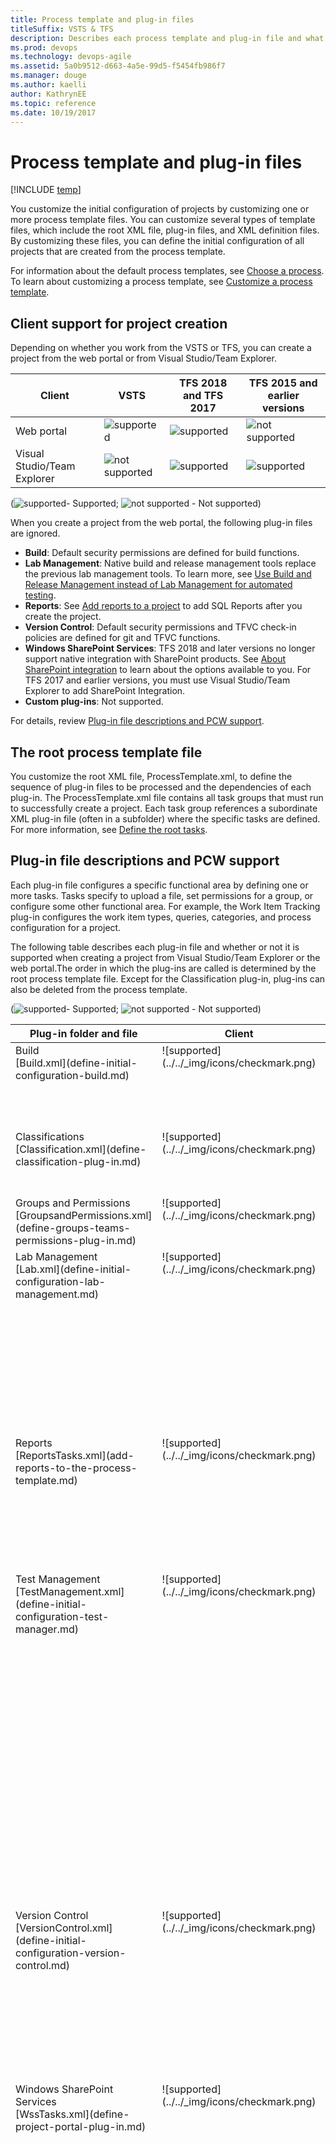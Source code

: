 ```yaml
---
title: Process template and plug-in files 
titleSuffix: VSTS & TFS
description: Describes each process template and plug-in file and what is supported when you create a project via Visual Studio or the web portal  
ms.prod: devops
ms.technology: devops-agile 
ms.assetid: 5a0b9512-d663-4a5e-99d5-f5454fb986f7
ms.manager: douge
ms.author: kaelliauthor: KathrynEE
ms.topic: reference
ms.date: 10/19/2017
---
```



# Process template and plug-in files

[!INCLUDE [temp](../../_shared/customization-phase-0-and-1-plus-version-header.md)]

You customize the initial configuration of projects by customizing one or more process template files. You can customize several types of template files, which include the root XML file, plug-in files, and XML definition files. By customizing these files, you can define the initial configuration of all projects that are created from the process template.  
  
For information about the default process templates, see [Choose a process](../../boards/work-items/guidance/choose-process.md). To learn about customizing a process template, see [Customize a process template](customize-process.md).  
   

<a name="client-support"></a> 
## Client support for project creation

Depending on whether you work from the VSTS or TFS, you can create a project from the web portal or from Visual Studio/Team Explorer.

| Client | VSTS | TFS 2018 and TFS 2017 |  TFS 2015 and earlier versions |  
|--------|---------------|-----------------|-----------------|  
|Web portal | ![supported](../../_img/icons/checkmark.png)| ![supported](../../_img/icons/checkmark.png) | ![not supported](../../_img/icons/delete_icon.png)  |
|Visual Studio/Team Explorer | ![not supported](../../_img/icons/delete_icon.png) | ![supported](../../_img/icons/checkmark.png) |![supported](../../_img/icons/checkmark.png)|  

(![supported](../../_img/icons/checkmark.png)- Supported; ![not supported](../../_img/icons/delete_icon.png) - Not supported)  

When you create a project from the web portal, the following plug-in files are ignored. 

- **Build**: Default security permissions are defined for build functions.
- **Lab Management**: Native build and release management tools replace the previous lab management tools. To learn more, see  [Use Build and Release Management instead of Lab Management for automated testing](../../test/lab-management/use-build-or-rm-instead-of-lab-management.md). 
- **Reports**: See [Add reports to a project](../../report/admin/add-reports-to-a-team-project.md) to add SQL Reports after you create the project. 
- **Version Control**: Default security permissions and TFVC check-in policies are defined for git and TFVC functions.
- **Windows SharePoint Services**: TFS 2018 and later versions no longer support native integration with SharePoint products. See [About SharePoint integration](../../report/sharepoint-dashboards/about-sharepoint-integration.md) to learn about the options available to you. For TFS 2017 and earlier versions, you must use Visual Studio/Team Explorer to add SharePoint Integration. 
- **Custom plug-ins**: Not supported.

For details, review [Plug-in file descriptions and PCW support](#PlugInFiles).


<!---
> [!NOTE]    
>For VSTS, even if you initiate creating a project from Visual Studio/Team Explorer, you'll be taken to the web portal to complete the operation. For TFS 2017.3 and later versions, you'll be redirected to the web portal to create a project. 
--> 
  
<a name="Root"></a> 
##  The root process template file  
 You customize the root XML file, ProcessTemplate.xml, to define the sequence of plug-in files to be processed and the dependencies of each plug-in. The ProcessTemplate.xml file contains all task groups that must run to successfully create a project. Each task group references a subordinate XML plug-in file (often in a subfolder) where the specific tasks are defined. For more information, see [Define the root tasks](define-root-tasks-process-template-plug-in.md).  
   
 
<a name="PlugInFiles"></a> 
## Plug-in file descriptions and PCW support   

Each plug-in file configures a specific functional area by defining one or more tasks. Tasks specify to upload a file, set permissions for a group, or configure some other functional area. For example, the Work Item Tracking plug-in configures the work item types, queries, categories, and process configuration for a project. 

The following table describes each plug-in file and whether or not it is supported when creating a project from Visual Studio/Team Explorer or the web portal.The order in which the plug-ins are called is determined by the root process template file. Except for the Classification plug-in, plug-ins can also be deleted from the process template.  
 
(![supported](../../_img/icons/checkmark.png)- Supported; ![not supported](../../_img/icons/delete_icon.png) - Not supported)

<!---
> [!IMPORTANT]  
> Starting with TFS 2018 and later versions, you will only be able to create a project creation from the web portal. No custom plug-ins are supported.  
--> 

<table>

<tr valign="bottom">
<th width="20%">Plug-in folder and file</th>
<th width="10%">Client</th>
<th width="10%">Web portal</th>
<th width="60%">Description</th>
</tr>

<tbody valign="top">

 
<tr>
<td>Build<br/>
      [Build.xml](define-initial-configuration-build.md)</td>
<td>![supported](../../_img/icons/checkmark.png)</td>
<td>![not supported](../../_img/icons/delete_icon.png)</td>
<td>Defines the initial security permissions used by Team Foundation Build and uploads build template files.
<blockquote>
For VSTS and TFS 2017.3 and later versions, this plug-in is ignored and only default permissions are defined. 
</blockquote></td>
</tr>


<tr>
<td>Classifications <br/>
      [Classification.xml](define-classification-plug-in.md)</td>
<td>![supported](../../_img/icons/checkmark.png)</td>
<td>![supported](../../_img/icons/checkmark.png)</td>
<td>Configures the initial area and iteration or sprint paths. Also uploads the [Microsoft Project Mapping (FileMapping.xml) file](../xml/map-microsoft-project-fields-to-tf-fields.md) that defines how work tracking fields map to Office Project fields.</td>
</tr>

 
<tr>
<td>Groups and Permissions<br/>
      [GroupsandPermissions.xml](define-groups-teams-permissions-plug-in.md)</td>
<td>![supported](../../_img/icons/checkmark.png)</td>
<td>![supported](../../_img/icons/checkmark.png)</td>
<td>Defines the initial security groups, teams, team members, and their permissions.</td>
</tr>


<tr>
<td>Lab Management<br/>
      [Lab.xml](define-initial-configuration-lab-management.md)</td>
<td>![supported](../../_img/icons/checkmark.png)</td>
<td>![not supported](../../_img/icons/delete_icon.png)</td>
<td>Defines the initial security permissions that are assigned to identities for Visual Studio Lab Management. 

<blockquote>
 For VSTS and TFS 2017.3 and later versions, this plug-in is ignored and only default permissions are defined. Going forward, native build and release management tools replace the previous lab management tools. To learn more, see [Use Build and Release Management instead of Lab Management for automated testing](https://docs.microsoft.com/visualstudio/test/lab-management/use-build-or-rm-instead-of-lab-management).
</blockquote>

</td>
</tr>
 


<tr>
<td>Reports<br/>
      [ReportsTasks.xml](add-reports-to-the-process-template.md)</td>
<td>![supported](../../_img/icons/checkmark.png)</td>
<td>![not supported](../../_img/icons/delete_icon.png)</td>
<td>Creates the Report Manager site for the project and uploads the Reporting Services reports. Only supported for on-premises TFS. 
<blockquote>
 For TFS 2017.3 and later versions, you can only create projects through the web portal which ignores this plug-in. To add reports after creating a project, see [Add reports to a project](../../report/admin/add-reports-to-a-team-project.md).
</blockquote>
</td>
</tr>


<tr>
<td>
<a name="XMLFiles"></a> 
Test Management<br/>
      [TestManagement.xml](define-initial-configuration-test-manager.md)</td>
<td>![supported](../../_img/icons/checkmark.png)</td>
<td>![supported](../../_img/icons/checkmark.png)</td>
<td>Defines the initial test variables, configurations, settings, and resolution states of a project. This plug-in also uploads the information contained in the following files: 
<ul>
<li>**localrun.testsettings**: Defines the default test settings for a local test run.</li>
<li>**testconfiguration**: Configures the default test configurations (hardware and software) that are defined for a project. After the project is created, you can delete these configurations and create other configurations.</li>
<li>**testresolutionstate**: Defines the test resolution states that are used by Test Runner, Microsoft Test Manager, and the web portal **Test** pages. You can't change these states after the project is created. To change the resolution states after you've created a project for an on-premises TFS, see [Customize and manage the test experience](../witadmin/tcm-customize-manage-test-experience.md).</li>
<li>**testsettings**: Specifies the initial test settings files. Only one file is specified, localrun.testsettings.</li> 
<li>**testvariable**: Defines the initial test variables. After the project is created, you can modify these variables and create other variables.</li> 
</ul>


</td>
</tr>


<tr>
<td>Version Control<br/>
      [VersionControl.xml](define-initial-configuration-version-control.md)</td>
<td>![supported](../../_img/icons/checkmark.png)</td>
<td>![not supported](../../_img/icons/delete_icon.png)</td>
<td>Defines the initial security permissions for Git and Team Foundation version control (TFVC), and for TFVC, check-in notes and whether exclusive check-out is required. 
<blockquote>
For VSTS and TFS 2017.3 and later versions, this plug-in is ignored and only the default settings and permissions are defined. After you create a project, you can manage [TFVC check-in policies](../../repos/tfvc/add-check-policies.md) or [permissions](../../organizations/security/set-git-tfvc-repository-permissions.md) from the web portal.
</blockquote>
</td>
</tr>


<tr>
<td><a name="ProcGuidance"></a>
Windows SharePoint Services<br/>
      [WssTasks.xml](define-project-portal-plug-in.md)</td>
<td>![supported](../../_img/icons/checkmark.png)</td>
<td>![not supported](../../_img/icons/delete_icon.png)</td>
<td>

<p>Defines the project portal based on a template for a SharePoint site. Only supported for on-premises TFS. 

<blockquote>
TFS 2018 and later versions no longer support native integration with SharePoint products. If you're planning to upgrade to TFS 2018, read [About SharePoint integration](/vsts/report/sharepoint-dashboards/about-sharepoint-integration) to learn about the options available to you. For TFS 2017 and earlier versions, you must use Visual Studio/Team Explorer to add SharePoint Integration. Or, to add a project portal site after creating a project, see [Configure or add a project portal](../../report/sharepoint-dashboards/configure-or-add-a-project-portal.md). Creating a project from the web portal will ignore the WssTasks.xml plug-in. 
</blockquote>

<p>This plug-in also uploads the information contained in the following files and folders:</p> 
<ul>
<li>**Process Guidance**: Uploads a set of .htm files which contain a URL that opens process guidance topics when a user clicks the ![Open process guidance for work item](_img/processguidance_wi_icon.png "ProcessGuidance_WI_Icon") help icon from the client version of a work item form. These files can be customized to point to other resources for process guidance. </li> 
<li>**Samples and Templates**: Uploads one or more Excel workbooks (.xslx files) to support bug triage and track issues. </li> 
<li>**Shared Documents**: Uploads one or more sample document and template files as a starting point for creating work products.</li>  
</ul>

<blockquote>
Process template files do not include dashboards or Microsoft Excel reports. These files are added to the project, depending on selections that are made when a project is created. If no SharePoint site is provisioned for the project, no dashboards or Office Excel reports are available. For more information about these artifacts, see the following topics: [Project portal dashboards](../../report/sharepoint-dashboards/project-portal-dashboards.md), [Excel reports (Agile)](../../report/excel/excel-reports.md), and [Excel reports (CMMI)](../../report/excel/excel-reports-cmmi.md).  
</blockquote>
</td>
</tr>


<tr>
<td><a name="WIT"></a> 
Work Item Tracking <br/>
      [WorkItems.xml](define-objects-track-work-items-plug-in.md)</td>
<td>![supported](../../_img/icons/checkmark.png)</td>
<td>![supported](../../_img/icons/checkmark.png)</td>
<td>Defines the initial work item types, queries, and work item instances of a project. Team members use work items to track work. A *work item type* defines the fields, workflow, and form used to track work. To customize any of these objects after you create a project, see [Customize your work tracking experience](../customize-work.md). 

<p>This plug-in also uploads the information contained in the following files and folders: </p> 
<ul>
<li>**[Categories.xml](add-type-wit-category-definitions-process-template.md)**: Defines the XML definition file for the categories used to group work item types.   </li>
<li>**[LinkTypes](add-link-type-definitions-to-a-process-template.md)**:
<ul>
<li>**SharedParameterLink.xml**: Defines the link type that supports linking shared parameters to test cases.</li> 
<li>**SharedSteps**: Defines the link type that supports linking shared steps to test cases.</li>
<li>**TestedBy**: Defines the link type that supports linking test cases to work items such as product backlog items, user stories, requirements, and bugs.</li>
</ul>
<p>Additional link types may be defined based on the process template. For a description of all link types, see [Link work items to support traceability and manage dependencies](../../boards/queries/link-work-items-support-traceability.md). </p>
</li> 

<li>**Process**: Defines the [ProcessConfiguration.xml file](../xml/process-configuration-xml-element.md) that specifies the default configuration for the Agile tool backlogs and boards.  </li>
<li>**[Queries](add-work-item-queries-process-template.md)**: Defines several work item queries (defined as .wiq files) within the Queries folder. </li>
<li>**[TypeDefinitions](add-wit-definitions-process-template.md)**: Defines the 15 or more work item type XML definition files contained within the TypeDefinition folder. The definitions differ depending on the process template selected. </li>
<li>**[Work items](add-work-item-instance-process-template.md)**: Defines one or more work items. No definitions are defined within the default process templates. 
<blockquote>
For VSTS and TFS 2017.3 and later versions, definitions for work item instances will be ignored when creating projects.  </blockquote></li>
</ul> 

</td>
</tr>


</tbody>
</table>

  
## Related articles

The schema definition for process templates uses a mix of camel-case and all capitalized elements. If you encounter errors when validating your type definition files, check the case structure of your elements. Also, the case structure of opening and closing tags must match according to the rules for XML syntax. See [Process template plug-ins: Index to XML element definitions](process-template-plug-ins-xml-elements-index.md).  

-  [Choose a process or process template](../../boards/work-items/guidance/choose-process.md)   
-  [Customize a process template](customize-process.md)  
-  [Customize your work tracking experience](../customize-work.md)

